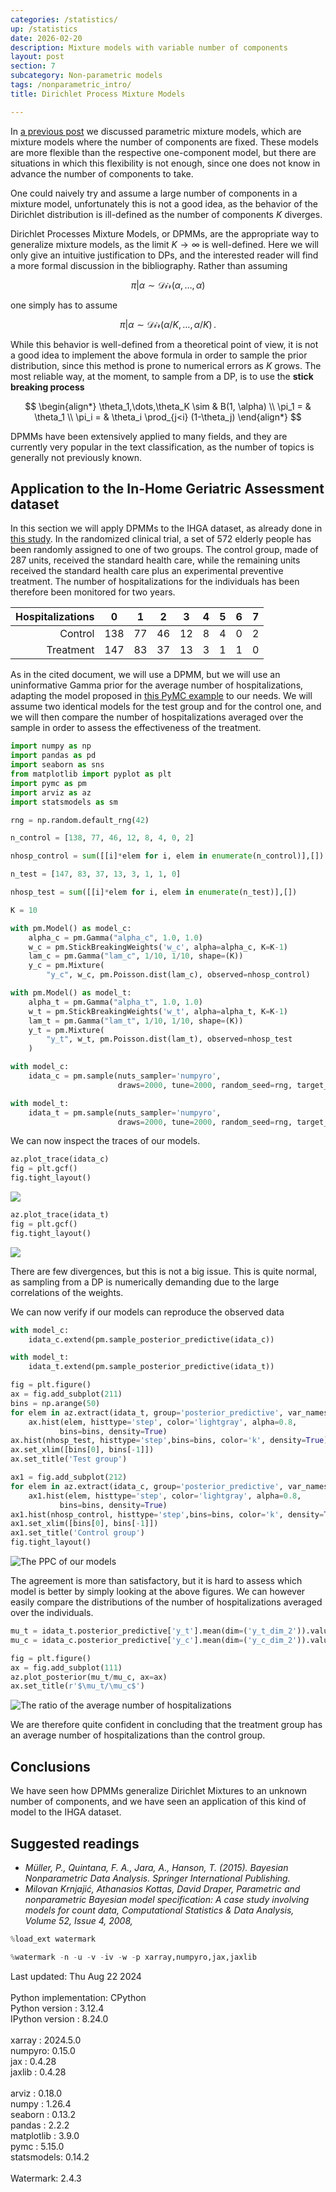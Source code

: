 ```yaml
---
categories: /statistics/
up: /statistics
date: 2026-02-20
description: Mixture models with variable number of components
layout: post
section: 7
subcategory: Non-parametric models
tags: /nonparametric_intro/
title: Dirichlet Process Mixture Models

---
```





In [a previous post](/statistics/mixture) we discussed parametric mixture models,
which are mixture models where the number of components are fixed.
These models are more flexible than the respective one-component model,
but there are situations in which this flexibility is not enough, since one does not
know in advance the number of components to take.

One could naively try and assume a large number of components in a mixture model,
unfortunately this is not a good idea, as the behavior of the Dirichlet distribution
is ill-defined as the number of components $K$ diverges.

Dirichlet Processes Mixture Models, or DPMMs, are the appropriate way to generalize mixture
models, as the limit $K \rightarrow \infty$ is well-defined.
Here we will only give an intuitive justification to DPs, and the interested
reader will find a more formal discussion in the bibliography.
Rather than assuming

$$
\pi \vert \alpha \sim \mathcal{Dir}(\alpha,\dots, \alpha)
$$

one simply has to assume

$$
\pi \vert \alpha \sim \mathcal{Dir}(\alpha/K,\dots, \alpha/K)\,.
$$


While this behavior is well-defined from a theoretical point of view,
it is not a good idea to implement the above formula in order to sample the
prior distribution, since this method is prone to numerical errors as $K$ grows.
The most reliable way, at the moment, to sample from a DP, is to use the **stick breaking process**

$$
\begin{align*}
\theta_1,\dots,\theta_K \sim & B(1, \alpha) \\
\pi_1 = & \theta_1 \\
\pi_i = & \theta_i \prod_{j<i} (1-\theta_j)
\end{align*}
$$


DPMMs have been extensively applied to many fields, and they are currently very popular
in the text classification, as the number of topics is generally not previously known.

## Application to the In-Home Geriatric Assessment dataset

In this section we will apply DPMMs to the IHGA dataset,
as already done in [this study](https://www.cs.princeton.edu/courses/archive/fall09/cos597A/papers/KKD2008.pdf).
In the randomized clinical trial, a set of 572 elderly people has been
randomly assigned to one of two groups. The control group, made of 287 units,
received the standard health care, while the remaining units received the standard health care
plus an experimental preventive treatment.
The number of hospitalizations for the individuals has been therefore been monitored
for two years.

| Hospitalizations | 0 | 1     | 2    | 3   | 4  | 5       | 6    | 7  |
|-----:|--|------------|-----------|---------|------------|---------|------|----|
|          Control | 138 | 77  | 46    | 12   | 8  | 4  | 0  | 2  |
|        Treatment | 147|  83|  37|  13|  3|  1|  1|  0 |

As in the cited document, we will use a DPMM, but we will use an uninformative Gamma prior
for the average number of hospitalizations, adapting the model
proposed in [this PyMC example](https://www.pymc.io/projects/examples/en/latest/mixture_models/dp_mix.html)
to our needs.
We will assume two identical models for the test group and for the control one,
and we will then compare the number of hospitalizations averaged over the sample
in order to assess the effectiveness of the treatment.

```python
import numpy as np
import pandas as pd
import seaborn as sns
from matplotlib import pyplot as plt
import pymc as pm
import arviz as az
import statsmodels as sm

rng = np.random.default_rng(42)

n_control = [138, 77, 46, 12, 8, 4, 0, 2]

nhosp_control = sum([[i]*elem for i, elem in enumerate(n_control)],[])

n_test = [147, 83, 37, 13, 3, 1, 1, 0]

nhosp_test = sum([[i]*elem for i, elem in enumerate(n_test)],[])

K = 10

with pm.Model() as model_c:
    alpha_c = pm.Gamma("alpha_c", 1.0, 1.0)
    w_c = pm.StickBreakingWeights('w_c', alpha=alpha_c, K=K-1)
    lam_c = pm.Gamma("lam_c", 1/10, 1/10, shape=(K))
    y_c = pm.Mixture(
        "y_c", w_c, pm.Poisson.dist(lam_c), observed=nhosp_control)

with pm.Model() as model_t:
    alpha_t = pm.Gamma("alpha_t", 1.0, 1.0)
    w_t = pm.StickBreakingWeights('w_t', alpha=alpha_t, K=K-1)
    lam_t = pm.Gamma("lam_t", 1/10, 1/10, shape=(K))
    y_t = pm.Mixture(
        "y_t", w_t, pm.Poisson.dist(lam_t), observed=nhosp_test
    )

with model_c:
    idata_c = pm.sample(nuts_sampler='numpyro',
                        draws=2000, tune=2000, random_seed=rng, target_accept=0.9)

with model_t:
    idata_t = pm.sample(nuts_sampler='numpyro',
                        draws=2000, tune=2000, random_seed=rng, target_accept=0.9)
```

We can now inspect the traces of our models.

```python
az.plot_trace(idata_c)
fig = plt.gcf()
fig.tight_layout()

```

![](/docs/assets/images/statistics/dp/trace_c.webp)


```python
az.plot_trace(idata_t)
fig = plt.gcf()
fig.tight_layout()

```

![](/docs/assets/images/statistics/dp/trace_t.webp)

There are few divergences, but this is not a big issue.
This is quite normal, as sampling from a DP is numerically demanding
due to the large correlations of the weights.

We can now verify if our models can reproduce the observed data

```python
with model_c:
    idata_c.extend(pm.sample_posterior_predictive(idata_c))

with model_t:
    idata_t.extend(pm.sample_posterior_predictive(idata_t))

fig = plt.figure()
ax = fig.add_subplot(211)
bins = np.arange(50)
for elem in az.extract(idata_t, group='posterior_predictive', var_names=['y_t'], num_samples=1000).T:
    ax.hist(elem, histtype='step', color='lightgray', alpha=0.8,
           bins=bins, density=True)
ax.hist(nhosp_test, histtype='step',bins=bins, color='k', density=True)
ax.set_xlim([bins[0], bins[-1]])
ax.set_title('Test group')

ax1 = fig.add_subplot(212)
for elem in az.extract(idata_c, group='posterior_predictive', var_names=['y_c'], num_samples=1000).T:
    ax1.hist(elem, histtype='step', color='lightgray', alpha=0.8,
           bins=bins, density=True)
ax1.hist(nhosp_control, histtype='step',bins=bins, color='k', density=True)
ax1.set_xlim([bins[0], bins[-1]])
ax1.set_title('Control group')
fig.tight_layout()
```

![The PPC of our models](/docs/assets/images/statistics/dp/ppc.webp)

The agreement is more than satisfactory, but it is hard to assess which model
is better by simply looking at the above figures.
We can however easily compare the distributions of the number of hospitalizations
averaged over the individuals.

```python
mu_t = idata_t.posterior_predictive['y_t'].mean(dim=('y_t_dim_2')).values.reshape(-1)
mu_c = idata_c.posterior_predictive['y_c'].mean(dim=('y_c_dim_2')).values.reshape(-1)

fig = plt.figure()
ax = fig.add_subplot(111)
az.plot_posterior(mu_t/mu_c, ax=ax)
ax.set_title(r'$\mu_t/\mu_c$')
```

![The ratio of the average number of hospitalizations](/docs/assets/images/statistics/dp/mu_ratio.webp)

We are therefore quite confident in concluding that the treatment group has an average number of hospitalizations
than the control group.

## Conclusions

We have seen how DPMMs generalize Dirichlet Mixtures to an unknown number of components,
and we have seen an application of this kind of model to the IHGA dataset.

## Suggested readings
- <cite>Müller, P., Quintana, F. A., Jara, A., Hanson, T. (2015). Bayesian Nonparametric Data Analysis. Springer International Publishing.</cite>
- <cite>Milovan Krnjajić, Athanasios Kottas, David Draper,  Parametric and nonparametric Bayesian model specification: A case study involving models for count data,  Computational Statistics & Data Analysis,  Volume 52, Issue 4,  2008,</cite>

```python
%load_ext watermark
```

```python
%watermark -n -u -v -iv -w -p xarray,numpyro,jax,jaxlib
```

<div class="code">
Last updated: Thu Aug 22 2024
<br>

<br>
Python implementation: CPython
<br>
Python version       : 3.12.4
<br>
IPython version      : 8.24.0
<br>

<br>
xarray : 2024.5.0
<br>
numpyro: 0.15.0
<br>
jax    : 0.4.28
<br>
jaxlib : 0.4.28
<br>

<br>
arviz      : 0.18.0
<br>
numpy      : 1.26.4
<br>
seaborn    : 0.13.2
<br>
pandas     : 2.2.2
<br>
matplotlib : 3.9.0
<br>
pymc       : 5.15.0
<br>
statsmodels: 0.14.2
<br>

<br>
Watermark: 2.4.3
<br>
</div>